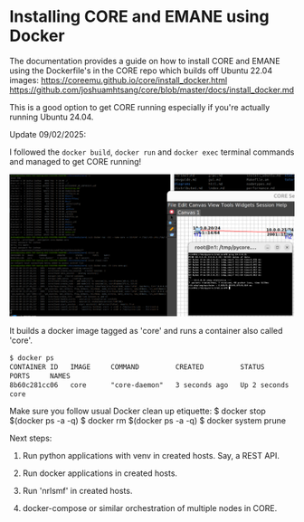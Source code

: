 # Installing CORE and EMANE using Docker

The documentation provides a guide on how to install CORE 
and EMANE using the Dockerfile's in the CORE repo which builds 
off Ubuntu 22.04 images:
https://coreemu.github.io/core/install_docker.html
https://github.com/joshuamhtsang/core/blob/master/docs/install_docker.md

This is a good option to get CORE running especially if you're actually 
running Ubuntu 24.04.

Update 09/02/2025:

I followed the `docker build`, `docker run` and `docker exec` terminal
commands and managed to get CORE running!

![screenshot](images/docker_install_of_core.png)

It builds a docker image tagged as 'core' and runs a container also called 'core'.

```
$ docker ps
CONTAINER ID   IMAGE     COMMAND         CREATED         STATUS         PORTS     NAMES
8b60c281cc06   core      "core-daemon"   3 seconds ago   Up 2 seconds             core
```

Make sure you follow usual Docker clean up etiquette:
$ docker stop $(docker ps -a -q)
$ docker rm $(docker ps -a -q)
$ docker system prune


Next steps:  

1. Run python applications with venv in created hosts.  Say, a REST API.

2. Run docker applications in created hosts.

3. Run 'nrlsmf' in created hosts.

4. docker-compose or similar orchestration of multiple nodes in CORE.